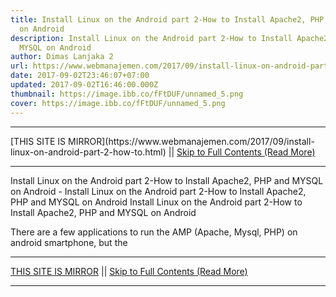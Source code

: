 ```yaml
---
title: Install Linux on the Android part 2-How to Install Apache2, PHP and MYSQL
  on Android
description: Install Linux on the Android part 2-How to Install Apache2, PHP and
  MYSQL on Android
author: Dimas Lanjaka 2
url: https://www.webmanajemen.com/2017/09/install-linux-on-android-part-2-how-to.html
date: 2017-09-02T23:46:07+07:00
updated: 2017-09-02T16:46:00.000Z
thumbnail: https://image.ibb.co/fFtDUF/unnamed_5.png
cover: https://image.ibb.co/fFtDUF/unnamed_5.png
---
```


<hr/> [THIS SITE IS MIRROR](https://www.webmanajemen.com/2017/09/install-linux-on-android-part-2-how-to.html) || <a href="https://www.webmanajemen.com/2017/09/install-linux-on-android-part-2-how-to.html" rel="follow" class="button" id="read-more">Skip to Full Contents (Read More)</a> <hr/> Install Linux on the Android part 2-How to Install Apache2, PHP and MYSQL on Android - Install Linux on the Android part 2-How to Install Apache2, PHP and MYSQL on Android Install Linux on the Android part 2-How to Install Apache2, PHP and MYSQL     on Android




There are a few applications to run the AMP (Apache, Mysql, PHP) on             android smartphone, but the <hr/> [THIS SITE IS MIRROR](https://www.webmanajemen.com/2017/09/install-linux-on-android-part-2-how-to.html) || <a href="https://www.webmanajemen.com/2017/09/install-linux-on-android-part-2-how-to.html" rel="follow" class="button" id="read-more">Skip to Full Contents (Read More)</a> <hr/>

<script>
    if (location.host.includes('dimaslanjaka12')) {
      location.replace('https://www.webmanajemen.com/2017/09/install-linux-on-android-part-2-how-to.html');
    }
  </script>